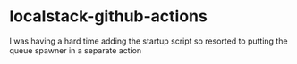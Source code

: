 # localstack-github-actions
I was having a hard time adding the startup script so resorted to putting the queue spawner in a separate action